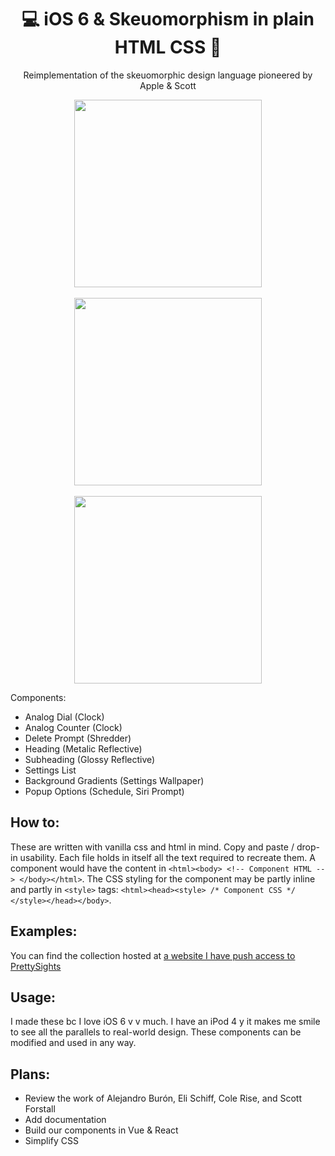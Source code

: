 <h1 align="center">💻 iOS 6 &amp; Skeuomorphism in plain HTML CSS 📱</h1>
<p align="center">Reimplementation of the skeuomorphic design language pioneered by Apple &amp; Scott</p>  
  
<p align="center">
<img align="center" width="300" src="https://github.com/P-Medicado/PS-iOS-6-CSS-Skeuomorphic/blob/master/img/View-Clock-y-Badge.png?raw=true">
<br><br>
<img align="center" width="300" src="https://github.com/P-Medicado/PS-iOS-6-CSS-Skeuomorphic/blob/master/img/View-Subheading.png?raw=true">
<br><br>
<img align="center" src="https://github.com/P-Medicado/PS-iOS-6-CSS-Skeuomorphic/blob/master/img/View-Counter.png?raw=true" width="300">
</p>
  
  Components:  
- Analog Dial (Clock)  
- Analog Counter (Clock)  
- Delete Prompt (Shredder)  
- Heading (Metalic Reflective)  
- Subheading (Glossy Reflective)  
- Settings List  
- Background Gradients (Settings Wallpaper)  
- Popup Options (Schedule, Siri Prompt)  
  
## How to:  
These are written with vanilla css and html in mind. Copy and paste / drop-in usability. Each file holds in itself all the text required to recreate them. A component would have the content in `<html><body> <!-- Component HTML --> </body></html>`. The CSS styling for the component may be partly inline and partly in `<style>` tags: `<html><head><style> /* Component CSS */ </style></head></body>`.  
  
## Examples:  
You can find the collection hosted at [a website I have push access to PrettySights](https://prettysights.com/vsads/css-lounge/)
  
## Usage:  
I made these bc I love iOS 6 v v much. I have an iPod 4 y it makes me smile to see all the parallels to real-world design. These components can be modified and used in any way.  
  
## Plans:  
- Review the work of Alejandro Burón, Eli Schiff, Cole Rise, and Scott Forstall  
- Add documentation  
- Build our components in Vue & React  
- Simplify CSS  
